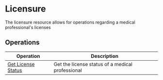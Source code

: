 # Licensure

The licensure resource allows for operations regarding a medical professional's licenses


## Operations

| Operation | Description |
| --------- | ----------- |
| [Get License Status](get-license-status.md) |Get the license status of a medical professional |
